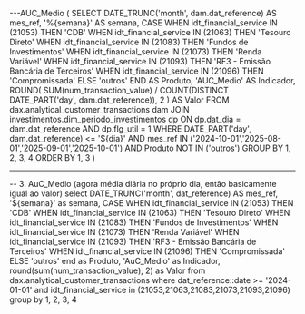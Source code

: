 ---AUC_Medio
(
SELECT
    DATE_TRUNC('month', dam.dat_reference) AS mes_ref,
    '%{semana}' AS semana,
    CASE
        WHEN idt_financial_service IN (21053) THEN 'CDB'
        WHEN idt_financial_service IN (21063) THEN 'Tesouro Direto'
        WHEN idt_financial_service IN (21083) THEN 'Fundos de Investimentos'
        WHEN idt_financial_service IN (21073) THEN 'Renda Variável'
        WHEN idt_financial_service IN (21093) THEN 'RF3 - Emissão Bancária de Terceiros'
        WHEN idt_financial_service IN (21096) THEN 'Compromissada'
        ELSE 'outros'
    END AS Produto,
    'AUC_Medio' AS Indicador,
    ROUND(
        SUM(num_transaction_value) / COUNT(DISTINCT DATE_PART('day', dam.dat_reference)),
        2
    ) AS Valor
FROM dax.analytical_customer_transactions dam
JOIN investimentos.dim_periodo_investimentos dp
    ON dp.dat_dia = dam.dat_reference
   AND dp.flg_util = 1
WHERE DATE_PART('day', dam.dat_reference) <= '${dia}'
  AND mes_ref IN ('2024-10-01','2025-08-01','2025-09-01','2025-10-01')
  AND Produto NOT IN ('outros')
GROUP BY 1, 2, 3, 4
ORDER BY 1, 3
)


--------

  -- 3. AuC_Medio (agora média diária no próprio dia, então basicamente igual ao valor)
  select
    DATE_TRUNC('month', dat_reference) AS mes_ref,
    '${semana}' as semana,
  CASE
        WHEN idt_financial_service IN (21053) THEN 'CDB'
        WHEN idt_financial_service IN (21063) THEN 'Tesouro Direto'
        WHEN idt_financial_service IN (21083) THEN 'Fundos de Investimentos'
        WHEN idt_financial_service IN (21073) THEN 'Renda Variável'
        WHEN idt_financial_service IN (21093) THEN 'RF3 - Emissão Bancária de Terceiros'
        WHEN idt_financial_service IN (21096) THEN 'Compromissada'
        ELSE 'outros'
    end as Produto,
    'AuC_Medio' as Indicador,
    round(sum(num_transaction_value), 2) as Valor
  from dax.analytical_customer_transactions 
  where dat_reference::date >= '2024-01-01'
    and idt_financial_service in (21053,21063,21083,21073,21093,21096)
  group by 1, 2, 3, 4
